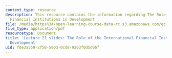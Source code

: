 ```yaml
---
content_type: resource
description: This resource contains the information regarding The Role of the International
  Financial Institutions in Development .
file: /media/https%3A/open-learning-course-data-rc.s3.amazonaws.com/ec-701j-d-lab-i-development-fall-2009/fde3a5592f5856030cd89263f0d5d0bf_MITEC_701JF09_lec21_rg.pdf
file_type: application/pdf
resourcetype: Document
title: 'Lecture 21 slides: The Role of the International Financial Institutions in
  Development'
uid: fde3a559-2f58-5603-0cd8-9263f0d5d0bf
---
```

